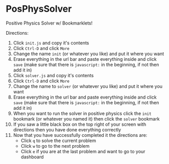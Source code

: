 # PosPhysSolver
Positive Physics Solver w/ Bookmarklets!

Directions:
1. Click `init.js` and copy it's contents
2. Click `Ctrl-D` and click `More`
3. Change the name `init` (or whatever you like) and put it where you want
4. Erase everything in the url bar and paste everything inside and click `save` (make sure that there is `javascript:` in the beginning, if not then add it in)
5. Click `solver.js` and copy it's contents
6. Click `Ctrl-D` and click `More`
7. Change the name to `solver` (or whatever you like) and put it where you want
8. Erase everything in the url bar and paste everything inside and click `save` (make sure that there is `javascript:` in the beginning, if not then add it in)
9. When you want to run the solver in positive physics click the `init` bookmark (or whatever you named it) then click the `solver` bookmark
10. If you saw a little black box on the top right of your screen with directions then you have done everything correctly
11. Now that you have successfully completed it the directions are:
    - Click `q` to solve the current problem
    - Click `w` to go to the next problem
    - Click `e` if you are at the last problem and want to go to your dashboard
